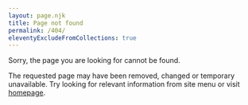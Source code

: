 ```yaml
---
layout: page.njk
title: Page not found
permalink: /404/
eleventyExcludeFromCollections: true
---
```


Sorry, the page you are looking for cannot be found.

The requested page may have been removed, changed or temporary unavailable. Try looking for relevant information from site menu or visit <a href="/?ref=404">homepage</a>.
